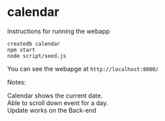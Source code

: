 # calendar
Instructions for running the webapp

```
createdb calendar
npm start
node script/seed.js
```
You can see the webapge at `http://localhost:8000/`

Notes:

  Calendar shows the current date.  
  Able to scroll down event for a day.  
  Update works on the Back-end  
